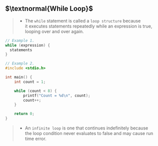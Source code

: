## $\textnormal{While Loop}$

> - The `while` statement is called a `loop structure` because <br />
    it executes statements repeatedly while an expression is true, <br />
    looping over and over again.

```c
// Example 1.
while (expression) {
  statements
}
```

```c
// Example 2.
#include <stdio.h>

int main() {
    int count = 1;

    while (count < 8) {
        printf("Count = %d\n", count);
        count++;
    }

    return 0;
}
```

> - An `infinite loop` is one that continues indefinitely because <br />
    the loop condition never evaluates to false and may cause run <br />
    time error.
